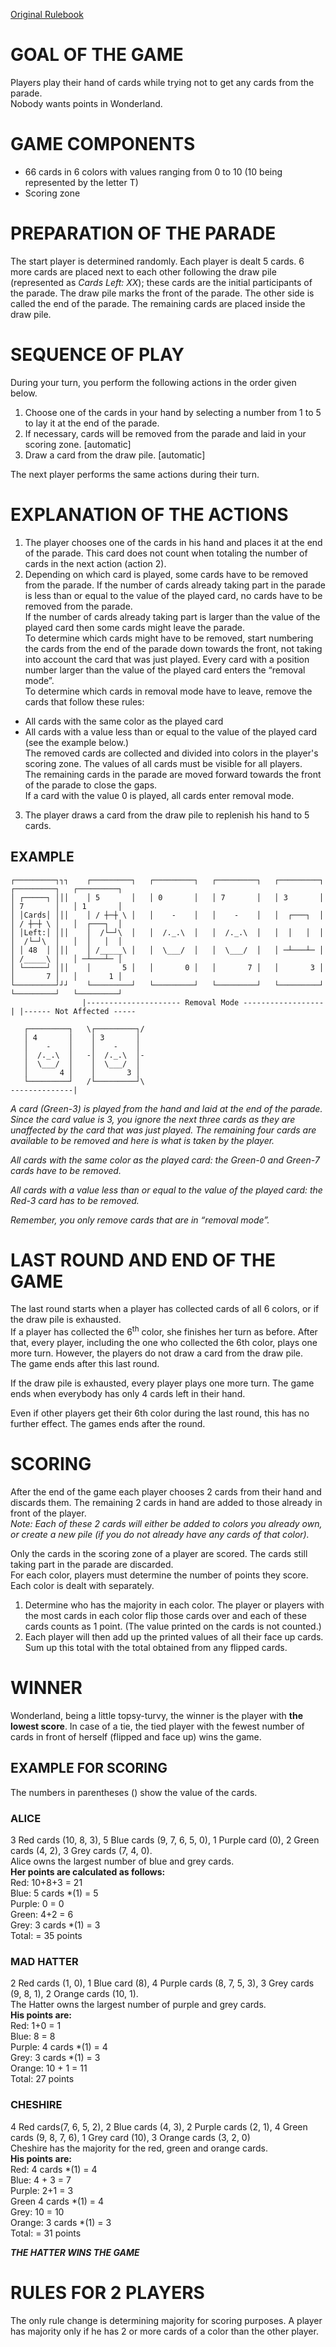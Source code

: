 [Original Rulebook](https://cdn.1j1ju.com/medias/8f/7e/8f-parade-rulebook.pdf)

# GOAL OF THE GAME
Players play their hand of cards while trying not to get any cards from the parade.\
Nobody wants points in Wonderland.

# GAME COMPONENTS
- 66 cards in 6 colors with values ranging from 0 to 10 (10 being represented by the letter T)
- Scoring zone

# PREPARATION OF THE PARADE
The start player is determined randomly. Each player is dealt 5 cards. 6 more cards are placed next to each other following the draw pile (represented as *Cards Left: XX*); these cards are the initial participants of the parade. The draw pile marks the front of the parade. The other side is called the end of the parade. The remaining cards are placed inside the draw pile.

# SEQUENCE OF PLAY
During your turn, you perform the following actions in the order given below.
1. Choose one of the cards in your hand by selecting a number from 1 to 5 to lay it at the end of the parade.
2. If necessary, cards will be removed from the parade and laid in your scoring zone. \[automatic\]
3. Draw a card from the draw pile. \[automatic\]

The next player performs the same actions during their turn.

# EXPLANATION OF THE ACTIONS
1. The player chooses one of the cards in his hand and places it at the end of the parade. This card does not count when totaling the number of cards in the next action (action 2).
2. Depending on which card is played, some cards have to be removed from the parade.
If the number of cards already taking part in the parade is less than or equal to the value of the played card, no cards have to be removed from the parade.\
If the number of cards already taking part is larger than the value of the played card then some cards might leave the parade.\
To determine which cards might have to be removed, start numbering the cards from the end of the parade down towards the front, not taking into account the card that was just played. Every card with a position number larger than the value of the played card enters the “removal mode”.\
To determine which cards in removal mode have to leave, remove the cards that follow these rules:
- All cards with the same color as the played card
- All cards with a value less than or equal to the value of the played card (see the example below.)\
The removed cards are collected and divided into colors in the player's scoring zone. The values of all cards must be visible for all players.\
The remaining cards in the parade are moved forward towards the front of the parade to close the gaps.\
If a card with the value 0 is played, all cards enter removal mode.
3. The player draws a card from the draw pile to replenish his hand to 5 cards.
## EXAMPLE
```
┌─────────┐┐┐    ┌─────────┐   ┌─────────┐   ┌─────────┐   ┌─────────┐   ┌─────────┐   ┌─────────┐
│ ┌─────┐ │││    │ 5       │   │ 0       │   │ 7       │   │ 3       │   │ 7       │   │ 1       │
│ │Cards│ │││    │ / ┼─┼ \ │   │    -    │   │    -    │   │  ┌───┐  │   │ / ┼─┼ \ │   │  ┌───┐  │
│ │Left:│ │││    │  /└─┘\  │   │  /._.\  │   │  /._.\  │   │  │   │  │   │  /└─┘\  │   │  │   │  │
│ │ 48  │ │││    │ /_____\ │   │  \___/  │   │  \___/  │   │ ─┴───┴─ │   │ /_____\ │   │ ─┴───┴─ │
│ └─────┘ │││    │       5 │   │       0 │   │       7 │   │       3 │   │       7 │   │       1 │
└─────────┘┘┘    └─────────┘   └─────────┘   └─────────┘   └─────────┘   └─────────┘   └─────────┘
                |--------------------- Removal Mode ------------------| |------ Not Affected -----

   ┌─────────┐   \┌─────────┐/
   │ 4       │    │ 3       │
   │    -    │    │    -    │
   │  /._.\  │   -│  /._.\  │-
   │  \___/  │    │  \___/  │
   │       4 │    │       3 │
   └─────────┘   /└─────────┘\
--------------|
```
*A card (Green-3) is played from the hand and laid at the end of the parade. Since the card value is 3, you ignore the next three cards as they are unaffected by the card that was just played. The remaining four cards are available to be removed and here is what is taken by the player.*

*All cards with the same color as the played card: the Green-0 and Green-7 cards have to be removed.*

*All cards with a value less than or equal to the value of the played card: the Red-3 card has to be removed.*

*Remember, you only remove cards that are in “removal mode”.*

# LAST ROUND AND END OF THE GAME
The last round starts when a player has collected cards of all 6 colors, or if the draw pile is exhausted.\
If a player has collected the 6<sup>th</sup> color, she finishes her turn as before. After that, every player, including the one who collected the 6th color, plays one more turn. However, the players do not draw a card from the draw pile.\
The game ends after this last round.

If the draw pile is exhausted, every player plays one more turn. The game ends when everybody has only 4 cards left in their hand.

Even if other players get their 6th color during the last round, this has no further effect. The games ends after the round.

# SCORING
After the end of the game each player chooses 2 cards from their hand and discards them. The remaining 2 cards in hand are added to those already in front of the player.\
*Note: Each of these 2 cards will either be added to colors you already own, or create a new pile (if you do not already have any cards of that color).*

Only the cards in the scoring zone of a player are scored. The cards still taking part in the parade are discarded.\
For each color, players must determine the number of points they score. Each color is dealt with separately.
1. Determine who has the majority in each color. The player or players with the most cards in each color flip those cards over and each of these cards counts as 1 point. (The value printed on the cards is not counted.)
2. Each player will then add up the printed values of all their face up cards. Sum up this total with the total obtained from any flipped cards. 

# WINNER
Wonderland, being a little topsy-turvy, the winner is the player with **the lowest score**. In case of a tie, the tied player with the fewest number of cards in front of herself (flipped and face up) wins the game.

## EXAMPLE FOR SCORING
The numbers in parentheses () show the value of the cards.

### ALICE
3 Red cards (10, 8, 3), 5 Blue cards (9, 7, 6, 5, 0), 1 Purple card (0), 2 Green cards (4, 2), 3 Grey cards (7, 4, 0).\
Alice owns the largest number of blue and grey cards.\
**Her points are calculated as follows:**\
Red: 10+8+3 = 21\
Blue: 5 cards *(1) = 5\
Purple: 0 = 0\
Green: 4+2 = 6\
Grey: 3 cards *(1) = 3\
Total: = 35 points

### MAD HATTER
2 Red cards (1, 0), 1 Blue card (8), 4 Purple cards (8, 7, 5, 3), 3 Grey cards (9, 8, 1), 2 Orange cards (10, 1).\
The Hatter owns the largest number of purple and grey cards.\
**His points are:**\
Red: 1+0 = 1\
Blue: 8 = 8\
Purple: 4 cards *(1) = 4\
Grey: 3 cards *(1) = 3\
Orange: 10 + 1 = 11\
Total: 27 points

### CHESHIRE
4 Red cards(7, 6, 5, 2), 2 Blue cards (4, 3), 2 Purple cards (2, 1), 4 Green cards (9, 8, 7, 6), 1 Grey card (10), 3 Orange cards (3, 2, 0)\
Cheshire has the majority for the red, green and orange cards.\
**His points are:**\
Red: 4 cards *(1) = 4\
Blue: 4 + 3 = 7\
Purple: 2+1 = 3\
Green 4 cards *(1) = 4\
Grey: 10 = 10\
Orange: 3 cards *(1) = 3\
Total: = 31 points

***THE HATTER WINS THE GAME***

# RULES FOR 2 PLAYERS
The only rule change is determining majority for scoring purposes. A player has majority only if he has 2 or more cards of a color than the other player.